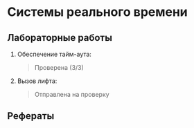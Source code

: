 # Системы реального времени

## Лабораторные работы
1. Обеспечение тайм-аута:
    > Проверена (3/3)
2. Вызов лифта:
    > Отправлена на проверку

## Рефераты
